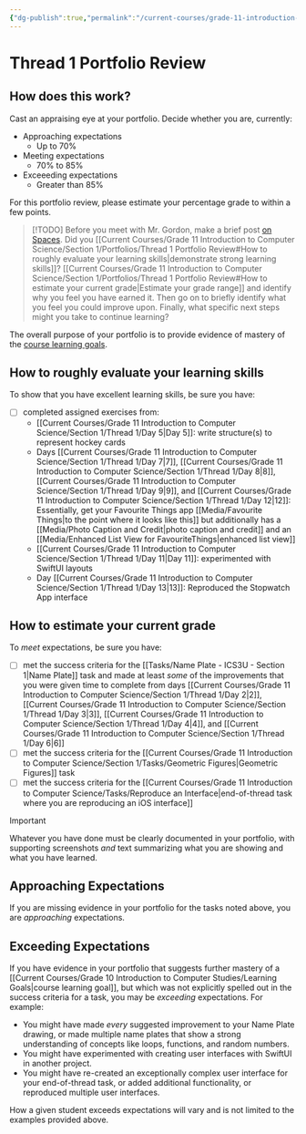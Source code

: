 ```yaml
---
{"dg-publish":true,"permalink":"/current-courses/grade-11-introduction-to-computer-science/section-1/portfolios/thread-1-portfolio-review/","dgHomeLink":false}
---
```


# Thread 1 Portfolio Review
## How does this work?
Cast an appraising eye at your portfolio.  Decide whether you are, currently:

- Approaching expectations
	- Up to 70%
- Meeting expectations
	- 70% to 85%
- Exceeeding expectations
	- Greater than 85%

For this portfolio review, please estimate your percentage grade to within a few points.

> [!TODO]
> Before you meet with Mr. Gordon, make a brief post [on Spaces](https://ca.spacesedu.com/). Did you [[Current Courses/Grade 11 Introduction to Computer Science/Section 1/Portfolios/Thread 1 Portfolio Review#How to roughly evaluate your learning skills|demonstrate strong learning skills]]? [[Current Courses/Grade 11 Introduction to Computer Science/Section 1/Portfolios/Thread 1 Portfolio Review#How to estimate your current grade|Estimate your grade range]] and identify why you feel you have earned it. Then go on to briefly identify what you feel you could improve upon. Finally, what specific next steps might you take to continue learning?

The overall purpose of your portfolio is to provide evidence of mastery of the [course learning goals](https://www.russellgordon.ca/cs/learning-goals/learning-goals-for-grade-11/).

## How to roughly evaluate your learning skills

To show that you have excellent learning skills, be sure you have:
- [ ] completed assigned exercises from:
	- [[Current Courses/Grade 11 Introduction to Computer Science/Section 1/Thread 1/Day 5|Day 5]]: write structure(s) to represent hockey cards
	- Days [[Current Courses/Grade 11 Introduction to Computer Science/Section 1/Thread 1/Day 7|7]], [[Current Courses/Grade 11 Introduction to Computer Science/Section 1/Thread 1/Day 8|8]], [[Current Courses/Grade 11 Introduction to Computer Science/Section 1/Thread 1/Day 9|9]], and [[Current Courses/Grade 11 Introduction to Computer Science/Section 1/Thread 1/Day 12|12]]: Essentially, get your Favourite Things app [[Media/Favourite Things|to the point where it looks like this]] but additionally has a [[Media/Photo Caption and Credit|photo caption and credit]] and an [[Media/Enhanced List View for FavouriteThings|enhanced list view]]
	- [[Current Courses/Grade 11 Introduction to Computer Science/Section 1/Thread 1/Day 11|Day 11]]: experimented with SwiftUI layouts
	- Day [[Current Courses/Grade 11 Introduction to Computer Science/Section 1/Thread 1/Day 13|13]]: Reproduced the Stopwatch App interface

## How to estimate your current grade

To *meet* expectations, be sure you have:
- [ ] met the success criteria for the [[Tasks/Name Plate - ICS3U - Section 1|Name Plate]] task and made at least *some* of the improvements that you were given time to complete from days [[Current Courses/Grade 11 Introduction to Computer Science/Section 1/Thread 1/Day 2|2]], [[Current Courses/Grade 11 Introduction to Computer Science/Section 1/Thread 1/Day 3|3]],  [[Current Courses/Grade 11 Introduction to Computer Science/Section 1/Thread 1/Day 4|4]], and [[Current Courses/Grade 11 Introduction to Computer Science/Section 1/Thread 1/Day 6|6]]
- [ ] met the success criteria for the [[Current Courses/Grade 11 Introduction to Computer Science/Section 1/Tasks/Geometric Figures|Geometric Figures]] task
- [ ] met the success criteria for the [[Current Courses/Grade 11 Introduction to Computer Science/Tasks/Reproduce an Interface|end-of-thread task where you are reproducing an iOS interface]]

> [!IMPORTANT]
> Whatever you have done must be clearly documented in your portfolio, with supporting screenshots *and* text summarizing what you are showing and what you have learned.

## Approaching Expectations

If you are missing evidence in your portfolio for the tasks noted above, you are *approaching* expectations.

## Exceeding Expectations

If you have evidence in your portfolio that suggests further mastery of a [[Current Courses/Grade 10 Introduction to Computer Studies/Learning Goals|course learning goal]], but which was not explicitly spelled out in the success criteria for a task, you may be *exceeding* expectations. For example:

- You might have made *every* suggested improvement to your Name Plate drawing, or made multiple name plates that show a strong understanding of concepts like loops, functions, and random numbers.
- You might have experimented with creating user interfaces with SwiftUI in another project.
- You might have re-created an exceptionally complex user interface for your end-of-thread task, or added additional functionality, or reproduced multiple user interfaces.

How a given student exceeds expectations will vary and is not limited to the examples provided above.